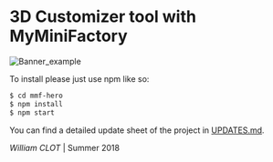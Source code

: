 # 3D Customizer tool with MyMiniFactory

![Banner_example](./public/img/graphics_creation/animation.gif)

To install please just use npm like so:

```bash
$ cd mmf-hero
$ npm install
$ npm start
```

You can find a detailed update sheet of the project in [UPDATES.md](UPDATES.md).

*William CLOT* | Summer 2018

